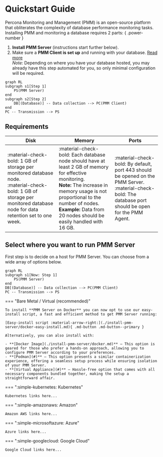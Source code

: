 # Quickstart Guide

Percona Monitoring and Management (PMM) is an open-source platform that obliterates the complexity of database performance monitoring tasks. Installing PMM and monitoring a database requires 2 parts:
{ .power-number }

1. **Install PMM Server** (instructions start further below).
2. Make sure a **PMM Client is set up** and running with your database. [Read more](./set-up-pmm-client/index.md)<br />
    <i info>Note:</i> Depending on where you have your database hosted, you may already have this step automated for you, so only minimal configuration will be required.

``` mermaid
graph RL
subgraph s1[Step 1]
    PS(PMM Server)
end
subgraph s2[Step 2]
    DB[(Database)] -- Data collection --> PC(PMM Client)
end
PC -- Transmission --> PS
```

## Requirements

| Disk | Memory | Ports |
| ---- | ------ | ----- |
| :material-check-bold: 1 GB of storage per monitored database node.<br> :material-check-bold: 1 GB of storage per monitored database node for data retention set to one week. | :material-check-bold: Each database node should have at least 2 GB of memory for effective monitoring.<br> **Note:** The increase in memory usage is not proportional to the number of nodes.<br> **Example:** Data from 20 nodes should be easily handled with 16 GB. | :material-check-bold: By default, port 443 should be opened on the PMM Server.<br> :material-check-bold: The database port should be open for the PMM Agent. |

## Select where you want to run PMM Server

First step is to decide on a host for PMM Server. You can choose from a wide array of options below.

``` mermaid
graph RL
subgraph s1[Now: Step 1]
    PS(PMM Server)
end
DB[(Database)] -- Data collection --> PC(PMM Client)
PC -- Transmission --> PS
```

=== "Bare Metal / Virtual (recommended)"

    To install **PMM Server on Docker** you can now opt to use our easy-install script, a fast and efficient method to get PMM Server running:
    
    [Easy-install script :material-arrow-right:](./install-pmm-server/docker-easy-install.md){ .md-button .md-button--primary }
    
    Alternatively, you can also install with:

    - **[Docker Image](./install-pmm-server/docker.md)** — This option is geared for those who prefer a hands-on approach, allowing you to configure PMM Server according to your preferences.
    - **[Podman](#)** — This option presents a similar containerization experience, offering a seamless setup process while ensuring isolation of your PMM Server.
    - **[Virtual Appliance](#)** — Hassle-free option that comes with all necessary components bundled together, making the setup a straightforward affair.

=== ":simple-kubernetes: Kubernetes"

    Kubernetes links here...

=== ":simple-amazonaws: Amazon"

    Amazon AWS links here...

=== ":simple-microsoftazure: Azure"

    Azure links here...

=== ":simple-googlecloud: Google Cloud"

    Google Cloud links here...
